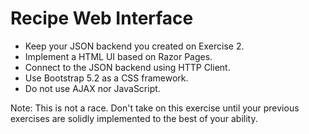 # Recipe Web Interface

- Keep your JSON backend you created on Exercise 2.
- Implement a HTML UI based on Razor Pages.
- Connect to the JSON backend using HTTP Client.
- Use Bootstrap 5.2 as a CSS framework.
- Do not use AJAX nor JavaScript.

Note: This is not a race. Don't take on this exercise until your previous exercises are solidly implemented to the best of your ability.
